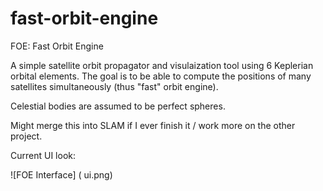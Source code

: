 # fast-orbit-engine

FOE: Fast Orbit Engine

A simple satellite orbit propagator and visulaization tool using 6 Keplerian orbital elements. The goal is to be able to compute the positions of many satellites simultaneously (thus "fast" orbit engine).

Celestial bodies are assumed to be perfect spheres.

Might merge this into SLAM if I ever finish it / work more on the other project.

Current UI look:

![FOE Interface] ( ui.png)
